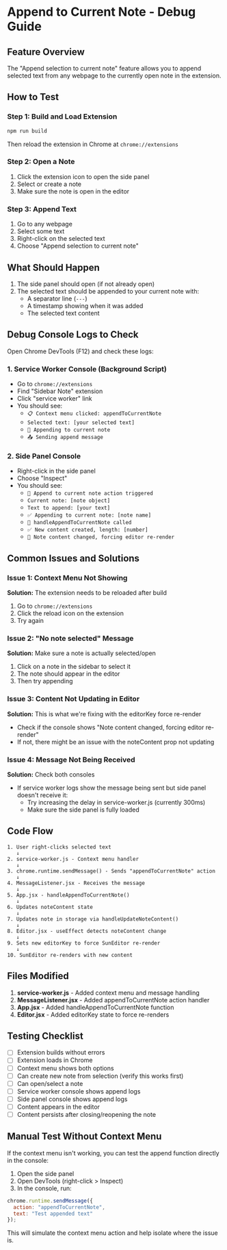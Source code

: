 # Append to Current Note - Debug Guide

## Feature Overview
The "Append selection to current note" feature allows you to append selected text from any webpage to the currently open note in the extension.

## How to Test

### Step 1: Build and Load Extension
```bash
npm run build
```
Then reload the extension in Chrome at `chrome://extensions`

### Step 2: Open a Note
1. Click the extension icon to open the side panel
2. Select or create a note
3. Make sure the note is open in the editor

### Step 3: Append Text
1. Go to any webpage
2. Select some text
3. Right-click on the selected text
4. Choose "Append selection to current note"

## What Should Happen
1. The side panel should open (if not already open)
2. The selected text should be appended to your current note with:
   - A separator line (`---`)
   - A timestamp showing when it was added
   - The selected text content

## Debug Console Logs to Check

Open Chrome DevTools (F12) and check these logs:

### 1. Service Worker Console (Background Script)
- Go to `chrome://extensions`
- Find "Sidebar Note" extension
- Click "service worker" link
- You should see:
  - `📋 Context menu clicked: appendToCurrentNote`
  - `Selected text: [your selected text]`
  - `📎 Appending to current note`
  - `📤 Sending append message`

### 2. Side Panel Console
- Right-click in the side panel
- Choose "Inspect"
- You should see:
  - `📝 Append to current note action triggered`
  - `Current note: [note object]`
  - `Text to append: [your text]`
  - `✅ Appending to current note: [note name]`
  - `🔧 handleAppendToCurrentNote called`
  - `✅ New content created, length: [number]`
  - `📝 Note content changed, forcing editor re-render`

## Common Issues and Solutions

### Issue 1: Context Menu Not Showing
**Solution:** The extension needs to be reloaded after build
1. Go to `chrome://extensions`
2. Click the reload icon on the extension
3. Try again

### Issue 2: "No note selected" Message
**Solution:** Make sure a note is actually selected/open
1. Click on a note in the sidebar to select it
2. The note should appear in the editor
3. Then try appending

### Issue 3: Content Not Updating in Editor
**Solution:** This is what we're fixing with the editorKey force re-render
- Check if the console shows "Note content changed, forcing editor re-render"
- If not, there might be an issue with the noteContent prop not updating

### Issue 4: Message Not Being Received
**Solution:** Check both consoles
- If service worker logs show the message being sent but side panel doesn't receive it:
  - Try increasing the delay in service-worker.js (currently 300ms)
  - Make sure the side panel is fully loaded

## Code Flow

```
1. User right-clicks selected text
   ↓
2. service-worker.js - Context menu handler
   ↓
3. chrome.runtime.sendMessage() - Sends "appendToCurrentNote" action
   ↓
4. MessageListener.jsx - Receives the message
   ↓
5. App.jsx - handleAppendToCurrentNote()
   ↓
6. Updates noteContent state
   ↓
7. Updates note in storage via handleUpdateNoteContent()
   ↓
8. Editor.jsx - useEffect detects noteContent change
   ↓
9. Sets new editorKey to force SunEditor re-render
   ↓
10. SunEditor re-renders with new content
```

## Files Modified

1. **service-worker.js** - Added context menu and message handling
2. **MessageListener.jsx** - Added appendToCurrentNote action handler
3. **App.jsx** - Added handleAppendToCurrentNote function
4. **Editor.jsx** - Added editorKey state to force re-renders

## Testing Checklist

- [ ] Extension builds without errors
- [ ] Extension loads in Chrome
- [ ] Context menu shows both options
- [ ] Can create new note from selection (verify this works first)
- [ ] Can open/select a note
- [ ] Service worker console shows append logs
- [ ] Side panel console shows append logs
- [ ] Content appears in the editor
- [ ] Content persists after closing/reopening the note

## Manual Test Without Context Menu

If the context menu isn't working, you can test the append function directly in the console:

1. Open the side panel
2. Open DevTools (right-click > Inspect)
3. In the console, run:
```javascript
chrome.runtime.sendMessage({
  action: "appendToCurrentNote",
  text: "Test appended text"
});
```

This will simulate the context menu action and help isolate where the issue is.
